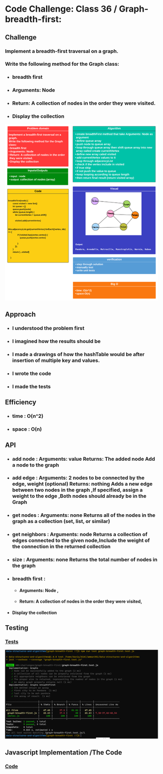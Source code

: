 # Code Challenge: Class 36 /  Graph-breadth-first:



## Challenge

### Implement a breadth-first traversal on a graph.
### Write the following method for the Graph class:

* ### breadth first
* ### Arguments: Node
* ### Return: A collection of nodes in the order they were visited.
* ### Display the collection

![img](/401-challenges/graph-breadth-first/challenge36-whiteboard.png)

## Approach

* ### I understood the problem first
* ### I imagined how the results should be
* ### I made a drawings of how the hashTable would be after insertion of multiple key and values.
* ### I wrote the code
* ### I made the tests

## Efficiency

* ### time : O(n^2) 
* ### space : O(n) 


## API

* ### add node : Arguments: value Returns: The added node Add a node to the graph


* ### add edge : Arguments: 2 nodes to be connected by the edge, weight (optional) Returns: nothing Adds a new edge between two nodes in the graph ,If specified, assign a weight to the edge ,Both nodes should already be in the Graph


* ### get nodes : Arguments: none Returns all of the nodes in the graph as a collection (set, list, or similar)


* ### get neighbors : Arguments: node Returns a collection of edges connected to the given node,Include the weight of the connection in the returned collection


* ### size : Arguments: none Returns the total number of nodes in the graph

* ### breadth first : 

  * #### Arguments: Node ,

  * #### Return: A collection of nodes in the order they were visited,

 * #### Display the collection



## Testing

### [Tests](https://github.com/Duniaalkilany/data-structures-and-algorithms/tree/main/401-challenges/graph-breadth-first/graph-breadth-first.test.js)

![img](/401-challenges/graph-breadth-first/challenge36-test.png)




## Javascript Implementation /The Code 

### [Code](https://github.com/Duniaalkilany/data-structures-and-algorithms/tree/main/401-challenges/graph-breadth-first/graph-breadth-first.js)
